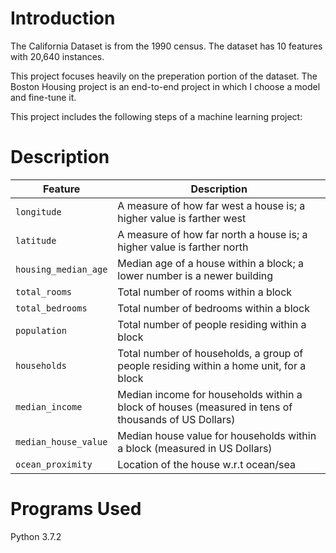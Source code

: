 # Introduction
The California Dataset is from the 1990 census. The dataset has 10 features with 20,640 instances. 

This project focuses heavily on the preperation portion of the dataset. The Boston Housing project is an end-to-end project in which I choose a model and fine-tune it. 

This project includes the following steps of a machine learning project:

# Description
| Feature | Description |
| --- | --- |
| `longitude` | A measure of how far west a house is; a higher value is farther west |
| `latitude` | A measure of how far north a house is; a higher value is farther north |
| `housing_median_age` | Median age of a house within a block; a lower number is a newer building |
| `total_rooms` | Total number of rooms within a block |
| `total_bedrooms` | Total number of bedrooms within a block |
| `population` | Total number of people residing within a block |
| `households` | Total number of households, a group of people residing within a home unit, for a block |
| `median_income` | Median income for households within a block of houses (measured in tens of thousands of US Dollars) |
| `median_house_value` | Median house value for households within a block (measured in US Dollars) |
| `ocean_proximity` | Location of the house w.r.t ocean/sea |

# Programs Used
Python 3.7.2
